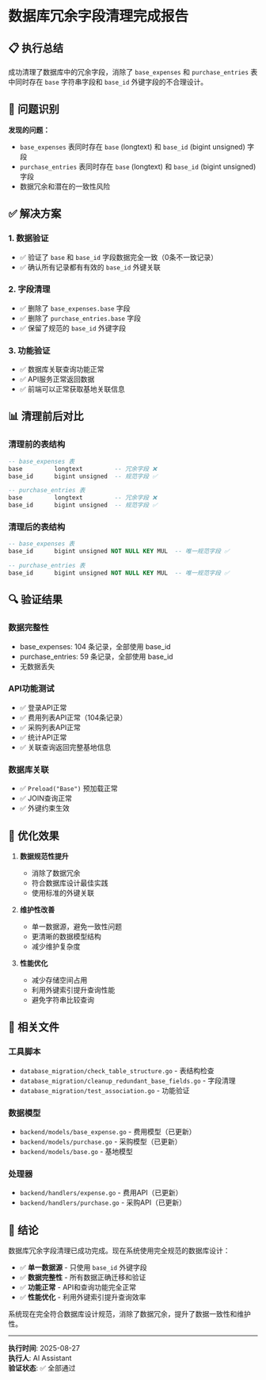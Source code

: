 # 数据库冗余字段清理完成报告

## 📋 执行总结

成功清理了数据库中的冗余字段，消除了 `base_expenses` 和 `purchase_entries` 表中同时存在 `base` 字符串字段和 `base_id` 外键字段的不合理设计。

## 🎯 问题识别

**发现的问题：**
- `base_expenses` 表同时存在 `base` (longtext) 和 `base_id` (bigint unsigned) 字段
- `purchase_entries` 表同时存在 `base` (longtext) 和 `base_id` (bigint unsigned) 字段
- 数据冗余和潜在的一致性风险

## ✅ 解决方案

### 1. 数据验证
- ✅ 验证了 `base` 和 `base_id` 字段数据完全一致（0条不一致记录）
- ✅ 确认所有记录都有有效的 `base_id` 外键关联

### 2. 字段清理
- ✅ 删除了 `base_expenses.base` 字段
- ✅ 删除了 `purchase_entries.base` 字段
- ✅ 保留了规范的 `base_id` 外键字段

### 3. 功能验证
- ✅ 数据库关联查询功能正常
- ✅ API服务正常返回数据
- ✅ 前端可以正常获取基地关联信息

## 📊 清理前后对比

### 清理前的表结构
```sql
-- base_expenses 表
base         longtext         -- 冗余字段 ❌
base_id      bigint unsigned  -- 规范字段 ✅

-- purchase_entries 表  
base         longtext         -- 冗余字段 ❌
base_id      bigint unsigned  -- 规范字段 ✅
```

### 清理后的表结构
```sql
-- base_expenses 表
base_id      bigint unsigned NOT NULL KEY MUL  -- 唯一规范字段 ✅

-- purchase_entries 表
base_id      bigint unsigned NOT NULL KEY MUL  -- 唯一规范字段 ✅
```

## 🔍 验证结果

### 数据完整性
- base_expenses: 104 条记录，全部使用 base_id
- purchase_entries: 59 条记录，全部使用 base_id
- 无数据丢失

### API功能测试
- ✅ 登录API正常
- ✅ 费用列表API正常（104条记录）
- ✅ 采购列表API正常
- ✅ 统计API正常
- ✅ 关联查询返回完整基地信息

### 数据库关联
- ✅ `Preload("Base")` 预加载正常
- ✅ JOIN查询正常
- ✅ 外键约束生效

## 🚀 优化效果

1. **数据规范性提升**
   - 消除了数据冗余
   - 符合数据库设计最佳实践
   - 使用标准的外键关联

2. **维护性改善**
   - 单一数据源，避免一致性问题
   - 更清晰的数据模型结构
   - 减少维护复杂度

3. **性能优化**
   - 减少存储空间占用
   - 利用外键索引提升查询性能
   - 避免字符串比较查询

## 📁 相关文件

### 工具脚本
- `database_migration/check_table_structure.go` - 表结构检查
- `database_migration/cleanup_redundant_base_fields.go` - 字段清理
- `database_migration/test_association.go` - 功能验证

### 数据模型
- `backend/models/base_expense.go` - 费用模型（已更新）
- `backend/models/purchase.go` - 采购模型（已更新）
- `backend/models/base.go` - 基地模型

### 处理器
- `backend/handlers/expense.go` - 费用API（已更新）
- `backend/handlers/purchase.go` - 采购API（已更新）

## 🎉 结论

数据库冗余字段清理已成功完成。现在系统使用完全规范的数据库设计：

- ✅ **单一数据源** - 只使用 `base_id` 外键字段
- ✅ **数据完整性** - 所有数据正确迁移和验证
- ✅ **功能正常** - API和查询功能完全正常
- ✅ **性能优化** - 利用外键索引提升查询效率

系统现在完全符合数据库设计规范，消除了数据冗余，提升了数据一致性和维护性。

---
**执行时间**: 2025-08-27  
**执行人**: AI Assistant  
**验证状态**: ✅ 全部通过